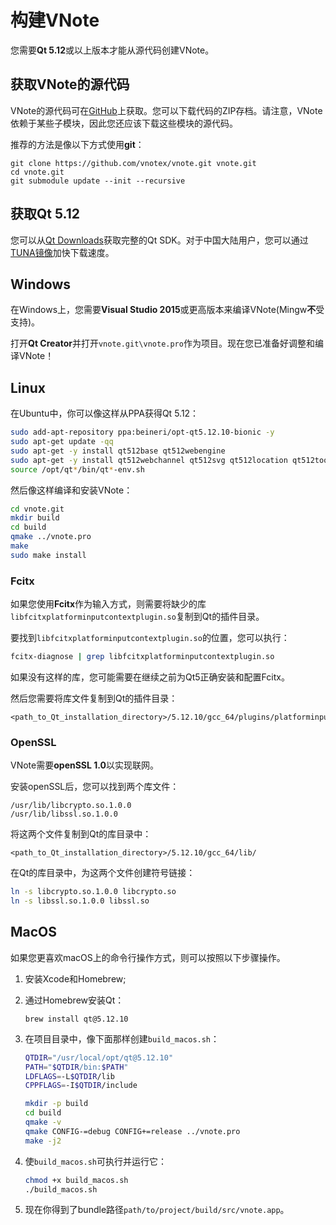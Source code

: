 # 构建VNote
您需要**Qt 5.12**或以上版本才能从源代码创建VNote。

## 获取VNote的源代码
VNote的源代码可在[GitHub](https://github.com/vnotex/vnote)上获取。您可以下载代码的ZIP存档。请注意，VNote依赖于某些子模块，因此您还应该下载这些模块的源代码。

推荐的方法是像以下方式使用**git**：

```
git clone https://github.com/vnotex/vnote.git vnote.git
cd vnote.git
git submodule update --init --recursive
```

## 获取Qt 5.12
您可以从[Qt Downloads](http://info.qt.io/download-qt-for-application-development)获取完整的Qt SDK。对于中国大陆用户，您可以通过[TUNA镜像](https://mirrors4.tuna.tsinghua.edu.cn/qt/official_releases/qt/5.12/)加快下载速度。

## Windows
在Windows上，您需要**Visual Studio 2015**或更高版本来编译VNote(Mingw**不**受支持)。

打开**Qt Creator**并打开`vnote.git\vnote.pro`作为项目。现在您已准备好调整和编译VNote！

## Linux
在Ubuntu中，你可以像这样从PPA获得Qt 5.12：

```sh
sudo add-apt-repository ppa:beineri/opt-qt5.12.10-bionic -y
sudo apt-get update -qq
sudo apt-get -y install qt512base qt512webengine
sudo apt-get -y install qt512webchannel qt512svg qt512location qt512tools qt512translations
source /opt/qt*/bin/qt*-env.sh
```

然后像这样编译和安装VNote：

```sh
cd vnote.git
mkdir build
cd build
qmake ../vnote.pro
make
sudo make install
```

### Fcitx
如果您使用**Fcitx**作为输入方式，则需要将缺少的库`libfcitxplatforminputcontextplugin.so`复制到Qt的插件目录。

要找到`libfcitxplatforminputcontextplugin.so`的位置，您可以执行：

```sh
fcitx-diagnose | grep libfcitxplatforminputcontextplugin.so
```

如果没有这样的库，您可能需要在继续之前为Qt5正确安装和配置Fcitx。

然后您需要将库文件复制到Qt的插件目录：

```
<path_to_Qt_installation_directory>/5.12.10/gcc_64/plugins/platforminputcontexts/
```

### OpenSSL
VNote需要**openSSL 1.0**以实现联网。

安装openSSL后，您可以找到两个库文件：

```
/usr/lib/libcrypto.so.1.0.0
/usr/lib/libssl.so.1.0.0
```

将这两个文件复制到Qt的库目录中：

```
<path_to_Qt_installation_directory>/5.12.10/gcc_64/lib/
```

在Qt的库目录中，为这两个文件创建符号链接：

```sh
ln -s libcrypto.so.1.0.0 libcrypto.so
ln -s libssl.so.1.0.0 libssl.so
```

## MacOS
如果您更喜欢macOS上的命令行操作方式，则可以按照以下步骤操作。

1. 安装Xcode和Homebrew;
2. 通过Homebrew安装Qt：

    ```
    brew install qt@5.12.10
    ```

3. 在项目目录中，像下面那样创建`build_macos.sh`：

    ```sh
    QTDIR="/usr/local/opt/qt@5.12.10"
    PATH="$QTDIR/bin:$PATH"
    LDFLAGS=-L$QTDIR/lib
    CPPFLAGS=-I$QTDIR/include

    mkdir -p build
    cd build
    qmake -v
    qmake CONFIG-=debug CONFIG+=release ../vnote.pro
    make -j2
    ```

4. 使`build_macos.sh`可执行并运行它：

    ```sh
    chmod +x build_macos.sh
    ./build_macos.sh
    ```

5. 现在你得到了bundle路径`path/to/project/build/src/vnote.app`。
